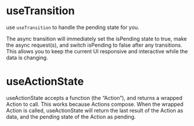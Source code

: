 # useTransition

use `useTransition` to handle the pending state for you.

The async transition will immediately set the isPending state to true, make the async request(s), and switch isPending to false after any transitions. This allows you to keep the current UI responsive and interactive while the data is changing.

# useActionState

useActionState accepts a function (the “Action”), and returns a wrapped Action to call. This works because Actions compose. When the wrapped Action is called, useActionState will return the last result of the Action as data, and the pending state of the Action as pending.
